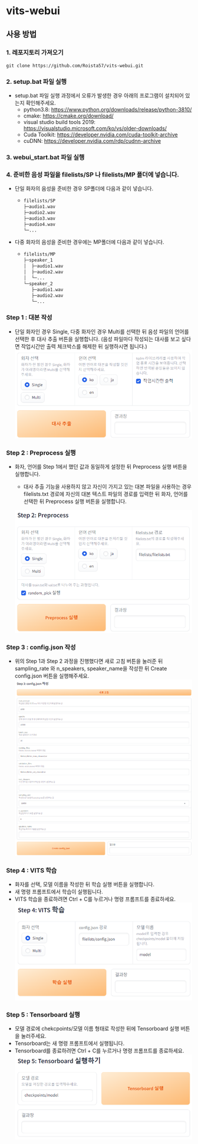 # vits-webui
## 사용 방법
### 1. 레포지토리 가져오기
```
git clone https://github.com/Roista57/vits-webui.git
```

### 2. setup.bat 파일 실행
- setup.bat 파일 실행 과정에서 오류가 발생한 경우 아래의 프로그램이 설치되어 있는지 확인해주세요.  
  - python3.8: https://www.python.org/downloads/release/python-3810/
  - cmake: https://cmake.org/download/  
  - visual studio build tools 2019: https://visualstudio.microsoft.com/ko/vs/older-downloads/  
  - Cuda Toolkit: https://developer.nvidia.com/cuda-toolkit-archive  
  - cuDNN: https://developer.nvidia.com/rdp/cudnn-archive  

### 3. webui_start.bat 파일 실행
### 4. 준비한 음성 파일을 filelists/SP 나 filelists/MP 폴더에 넣습니다.
- 단일 화자의 음성을 준비한 경우 SP폴더에 다음과 같이 넣습니다.
  - ```commandline
    filelists/SP
    ├─audio1.wav
    ├─audio2.wav
    ├─audio3.wav
    ├─audio4.wav
    └─...
    ```
- 다중 화자의 음성을 준비한 경우에는 MP폴더에 다음과 같이 넣습니다.
  - ```commandline
    filelists/MP
    ├─speaker_1
    │  ├─audio1.wav
    │  ├─audio2.wav
    │  └─...
    └─speaker_2
       ├─audio1.wav
       ├─audio2.wav
       └─...
      ```
### Step 1 : 대본 작성
- 단일 화자인 경우 Single, 다중 화자인 경우 Multi를 선택한 뒤 음성 파일의 언어를 선택한 후 대사 추출 버튼을 실행합니다. (음성 파일마다 작성되는 대사를 보고 싶다면 작업시간만 출력 체크박스를 해제한 뒤 실행하시면 됩니다.)
![img.png](readmeImage/img.png)

### Step 2 : Preprocess 실행
- 화자, 언어를 Step 1에서 했던 값과 동일하게 설정한 뒤 Preprocess 실행 버튼을 실행합니다.
   - 대사 추출 기능을 사용하지 않고 자신이 가지고 있는 대본 파일을 사용하는 경우 filelists.txt 경로에 자신의 대본 텍스트 파일의 경로를 입력한 뒤 화자, 언어를 선택한 뒤 Preprocess 실행 버튼을 실행합니다.

  ![img.png](readmeImage/img_1.png)

### Step 3 : config.json 작성
- 위의 Step 1과 Step 2 과정을 진행했다면 새로 고침 버튼을 눌러준 뒤 sampling_rate 와 n_speakers, speaker_name을 작성한 뒤 Create config.json 버튼을 실행해주세요.
![img_1.png](readmeImage/img_2.png)

### Step 4 : VITS 학습
- 화자를 선택, 모델 이름을 작성한 뒤 학습 실행 버튼을 실행합니다.
- 새 명령 프롬프트에서 학습이 실행됩니다.
- VITS 학습을 종료하려면 Ctrl + C를 누르거나 명령 프롬프트를 종료하세요.
![img_2.png](readmeImage/img_3.png)

### Step 5 : Tensorboard 실행
- 모델 경로에 chekcpoints/모델 이름 형태로 작성한 뒤에 Tensorboard 실행 버튼을 눌러주세요.
- Tensorboard는 새 명령 프롬프트에서 실행됩니다.
- Tensorboard를 종료하려면  Ctrl + C를 누르거나 명령 프롬프트를 종료하세요.
![img_3.png](readmeImage/img_4.png)